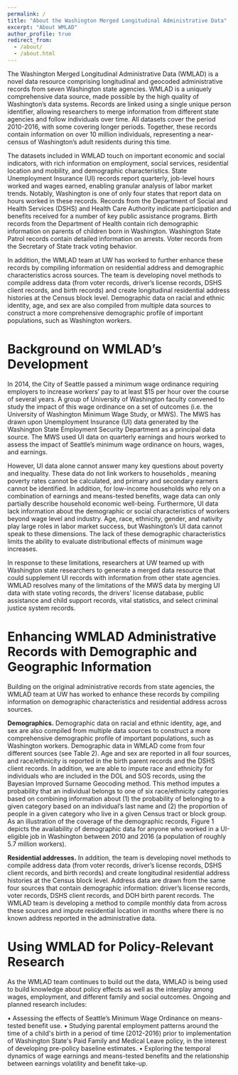 ```yaml
---
permalink: /
title: "About the Washington Merged Longitudinal Administrative Data"
excerpt: "About WMLAD"
author_profile: true
redirect_from: 
  - /about/
  - /about.html
---
```


The Washington Merged Longitudinal Administrative Data (WMLAD) is  a novel data resource comprising longitudinal and geocoded administrative records from seven Washington state agencies. WMLAD is a uniquely comprehensive data source, made possible by the high quality of Washington’s data systems. Records are linked using a single unique person identifier, allowing researchers to merge information from different state agencies and follow individuals over time. All datasets cover the period 2010-2016, with some covering longer periods. Together, these records contain information on over 10 million individuals, representing a near-census of Washington’s adult residents during this time.

The datasets included in WMLAD touch on important economic and social indicators, with rich information on employment, social services, residential location and mobility, and demographic characteristics. State Unemployment Insurance (UI) records report quarterly, job-level hours worked and wages earned, enabling granular analysis of labor market trends. Notably, Washington is one of only four states that report data on hours worked in these records. Records from the Department of Social and Health Services (DSHS) and Health Care Authority indicate participation and benefits received for a number of key public assistance programs. Birth records from the Department of Health contain rich demographic information on parents of children born in Washington. Washington State Patrol records contain detailed information on arrests. Voter records from the Secretary of State track voting behavior. 

In addition, the WMLAD team at UW has worked to further enhance these records by compiling information on residential address and demographic characteristics across sources. The team is developing novel methods to compile address data (from voter records, driver’s license records, DSHS client records, and birth records) and create longitudinal residential address histories at the Census block level. Demographic data on racial and ethnic identity, age, and sex are also compiled from multiple data sources to construct a more comprehensive demographic profile of important populations, such as Washington workers.


Background on WMLAD’s Development
======

In 2014, the City of Seattle passed a minimum wage ordinance requiring employers to increase workers’ pay to at least $15 per hour over the course of several years. A group of University of Washington faculty convened to study the impact of this wage ordinance on a set of outcomes (i.e. the University of Washington Minimum Wage Study, or MWS). The MWS has drawn upon Unemployment Insurance (UI) data generated by the Washington State Employment Security Department as a principal data source. The MWS used UI data on quarterly earnings and hours worked to assess the impact of Seattle’s minimum wage ordinance on hours, wages, and earnings. 

However, UI data alone cannot answer many key questions about poverty and inequality. These data do not link workers to households , meaning poverty rates cannot be calculated, and primary and secondary earners cannot be identified. In addition, for low-income households who rely on a combination of earnings and means-tested benefits, wage data can only partially describe household economic well-being. Furthermore, UI data lack information about the demographic or social characteristics of workers beyond wage level and industry. Age, race, ethnicity, gender, and nativity play large roles in labor market success, but Washington’s UI data cannot speak to these dimensions. The lack of these demographic characteristics limits the ability to evaluate distributional effects of minimum wage increases. 

In response to these limitations, researchers at UW teamed up with Washington state researchers to generate a merged data resource that could supplement UI records with information from other state agencies. WMLAD resolves many of the limitations of the MWS data by merging UI data with state voting records, the drivers’ license database, public assistance and child support records, vital statistics, and select criminal justice system records. 

Enhancing WMLAD Administrative Records with Demographic and Geographic Information
======

Building on the original administrative records from state agencies, the WMLAD team at UW has worked to enhance these records by compiling information on demographic characteristics and residential address across sources. 

**Demographics.** Demographic data on racial and ethnic identity, age, and sex are also compiled from multiple data sources to construct a more comprehensive demographic profile of important populations, such as Washington workers.  Demographic data in WMLAD come from four different sources (see Table 2). Age and sex are reported in all four sources, and race/ethnicity is reported in the birth parent records and the DSHS client records. In addition, we are able to impute race and ethnicity for individuals who are included in the DOL and SOS records, using the Bayesian Improved Surname Geocoding method.  This method imputes a probability that an individual belongs to one of six race/ethnicity categories based on combining information about (1) the probability of belonging to a given category based on an individual’s last name and (2) the proportion of people in a given category who live in a given Census tract or block group. As an illustration of the coverage of the demographic records, Figure 1 depicts the availability of demographic data for anyone who worked in a UI-eligible job in Washington between 2010 and 2016 (a population of roughly 5.7 million workers).

**Residential addresses.** In addition, the team is developing novel methods to compile address data (from voter records, driver’s license records, DSHS client records, and birth records) and create longitudinal residential address histories at the Census block level. Address data are drawn from the same four sources that contain demographic information: driver’s license records, voter records, DSHS client records, and DOH birth parent records. The WMLAD team is developing a method to compile monthly data from across these sources and impute residential location in months where there is no known address reported in the administrative data. 

Using WMLAD for Policy-Relevant Research
=====

As the WMLAD team continues to build out the data, WMLAD is being used to build knowledge about policy effects as well as the interplay among wages, employment, and different family and social outcomes. Ongoing and planned research includes:

•	Assessing the effects of Seattle’s Minimum Wage Ordinance on means-tested benefit use.
•	Studying parental employment patterns around the time of a child's birth in a period of time (2012-2016) prior to implementation of Washington State's Paid Family and Medical Leave policy, in the interest of developing pre-policy baseline estimates.
•	Exploring the temporal dynamics of wage earnings and means-tested benefits and the relationship between earnings volatility and benefit take-up. 

